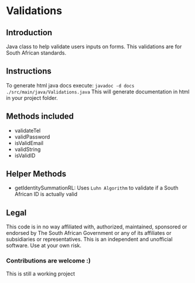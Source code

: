 # Validations
## Introduction
Java class to help validate users inputs on forms.
This validations are for South African standards.

## Instructions
To generate html java docs execute:
`javadoc -d docs ./src/main/java/Validations.java`
This will generate documentation in html in your project folder.

## Methods included
* validateTel
* validPassword
* isValidEmail
* validString
* isValidID

## Helper Methods
* getIdentitySummationRL: Uses `Luhn Algorithm` to validate if a South African ID is actually valid

## Legal
This code is in no way affiliated with, authorized, maintained, sponsored or endorsed by The South African Government or any of its affiliates or subsidiaries or representatives.
This is an independent and unofficial software. Use at your own risk.

### Contributions are welcome :)
This is still a working project